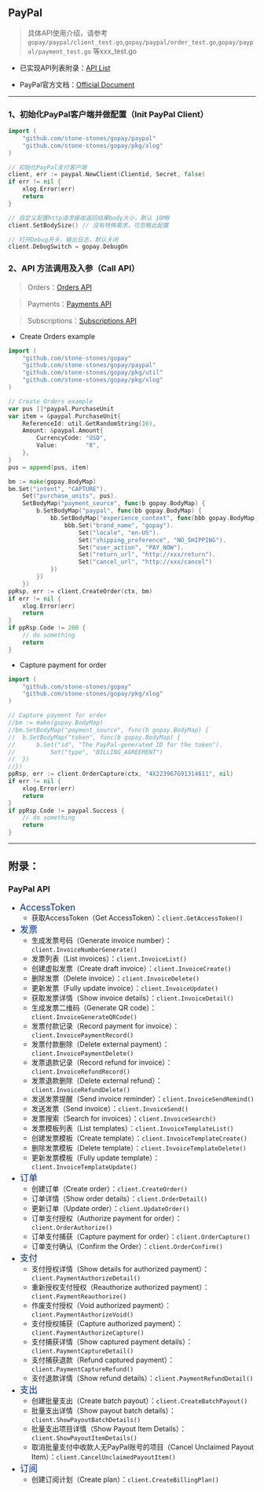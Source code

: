 ## PayPal

> 具体API使用介绍，请参考`gopay/paypal/client_test.go`,`gopay/paypal/order_test.go`,`gopay/paypal/payment_test.go` 等xxx_test.go

- 已实现API列表附录：[API List](https://github.com/stone-stones/gopay/blob/main/doc/paypal.md#%E9%99%84%E5%BD%95)

- PayPal官方文档：[Official Document](https://developer.paypal.com/api/rest)

---

### 1、初始化PayPal客户端并做配置（Init PayPal Client）

```go
import (
    "github.com/stone-stones/gopay/paypal"
    "github.com/stone-stones/gopay/pkg/xlog"
)

// 初始化PayPal支付客户端
client, err := paypal.NewClient(Clientid, Secret, false)
if err != nil {
    xlog.Error(err)
    return
}

// 自定义配置http请求接收返回结果body大小，默认 10MB
client.SetBodySize() // 没有特殊需求，可忽略此配置

// 打开Debug开关，输出日志，默认关闭
client.DebugSwitch = gopay.DebugOn
```

### 2、API 方法调用及入参（Call API）

> Orders：[Orders API](https://developer.paypal.com/api/orders/v2/)

> Payments：[Payments API](https://developer.paypal.com/api/payments/v2/)

> Subscriptions：[Subscriptions API](https://developer.paypal.com/docs/api/subscriptions/v1/)

- Create Orders example

```go
import (
    "github.com/stone-stones/gopay"
    "github.com/stone-stones/gopay/paypal"
    "github.com/stone-stones/gopay/pkg/util"
    "github.com/stone-stones/gopay/pkg/xlog"
)

// Create Orders example
var pus []*paypal.PurchaseUnit
var item = &paypal.PurchaseUnit{
	ReferenceId: util.GetRandomString(16),
	Amount: &paypal.Amount{
		CurrencyCode: "USD",
		Value:        "8",
	},
}
pus = append(pus, item)

bm := make(gopay.BodyMap)
bm.Set("intent", "CAPTURE").
	Set("purchase_units", pus).
	SetBodyMap("payment_source", func(b gopay.BodyMap) {
		b.SetBodyMap("paypal", func(bb gopay.BodyMap) {
			bb.SetBodyMap("experience_context", func(bbb gopay.BodyMap) {
				bbb.Set("brand_name", "gopay").
					Set("locale", "en-US").
					Set("shipping_preference", "NO_SHIPPING").
					Set("user_action", "PAY_NOW").
					Set("return_url", "http://xxx/return").
					Set("cancel_url", "http://xxx/cancel")
			})
		})
	})
ppRsp, err := client.CreateOrder(ctx, bm)
if err != nil {
	xlog.Error(err)
	return
}
if ppRsp.Code != 200 {
	// do something
	return
}
```

- Capture payment for order

```go
import (
    "github.com/stone-stones/gopay"
    "github.com/stone-stones/gopay/pkg/xlog"
)

// Capture payment for order
//bm := make(gopay.BodyMap)
//bm.SetBodyMap("payment_source", func(b gopay.BodyMap) {
//	b.SetBodyMap("token", func(b gopay.BodyMap) {
//		b.Set("id", "The PayPal-generated ID for the token").
//			Set("type", "BILLING_AGREEMENT")
//	})
//})
ppRsp, err := client.OrderCapture(ctx, "4X223967G91314611", nil)
if err != nil {
    xlog.Error(err)
    return
}
if ppRsp.Code != paypal.Success {
    // do something
    return
}
```

---

## 附录：

### PayPal API

* <font color='#003087' size='4'>AccessToken</font>
    * 获取AccessToken（Get AccessToken）：`client.GetAccessToken()`
* <font color='#003087' size='4'>发票</font>
	* 生成发票号码（Generate invoice number）：`client.InvoiceNumberGenerate()`
	* 发票列表（List invoices）：`client.InvoiceList()`
	* 创建虚拟发票（Create draft invoice）：`client.InvoiceCreate()`
	* 删除发票（Delete invoice）：`client.InvoiceDelete()`
	* 更新发票（Fully update invoice）：`client.InvoiceUpdate()`
	* 获取发票详情（Show invoice details）：`client.InvoiceDetail()`
	* 生成发票二维码（Generate QR code）：`client.InvoiceGenerateQRCode()`
	* 发票付款记录（Record payment for invoice）：`client.InvoicePaymentRecord()`
	* 发票付款删除（Delete external payment）：`client.InvoicePaymentDelete()`
	* 发票退款记录（Record refund for invoice）：`client.InvoiceRefundRecord()`
	* 发票退款删除（Delete external refund）：`client.InvoiceRefundDelete()`
	* 发送发票提醒（Send invoice reminder）：`client.InvoiceSendRemind()`
	* 发送发票（Send invoice）：`client.InvoiceSend()`
	* 发票搜索（Search for invoices）：`client.InvoiceSearch()`
	* 发票模板列表（List templates）：`client.InvoiceTemplateList()`
	* 创建发票模板（Create template）：`client.InvoiceTemplateCreate()`
	* 删除发票模板（Delete template）：`client.InvoiceTemplateDelete()`
	* 更新发票模板（Fully update template）：`client.InvoiceTemplateUpdate()`
* <font color='#003087' size='4'>订单</font>
    * 创建订单（Create order）：`client.CreateOrder()`
    * 订单详情（Show order details）：`client.OrderDetail()`
    * 更新订单（Update order）：`client.UpdateOrder()`
    * 订单支付授权（Authorize payment for order）：`client.OrderAuthorize()`
    * 订单支付捕获（Capture payment for order）：`client.OrderCapture()`
    * 订单支付确认（Confirm the Order）：`client.OrderConfirm()`
* <font color='#003087' size='4'>支付</font>
    * 支付授权详情（Show details for authorized payment）：`client.PaymentAuthorizeDetail()`
    * 重新授权支付授权（Reauthorize authorized payment）：`client.PaymentReauthorize()`
    * 作废支付授权（Void authorized payment）：`client.PaymentAuthorizeVoid()`
    * 支付授权捕获（Capture authorized payment）：`client.PaymentAuthorizeCapture()`
    * 支付捕获详情（Show captured payment details）：`client.PaymentCaptureDetail()`
    * 支付捕获退款（Refund captured payment）：`client.PaymentCaptureRefund()`
    * 支付退款详情（Show refund details）：`client.PaymentRefundDetail()`
* <font color='#003087' size='4'>支出</font>
    * 创建批量支出（Create batch payout）：`client.CreateBatchPayout()`
    * 批量支出详情（Show payout batch details）：`client.ShowPayoutBatchDetails()`
    * 批量支出项目详情（Show Payout Item Details）：`client.ShowPayoutItemDetails()`
    * 取消批量支付中收款人无PayPal账号的项目（Cancel Unclaimed Payout Item）：`client.CancelUnclaimedPayoutItem()`
* <font color='#003087' size='4'>订阅</font>
    * 创建订阅计划（Create plan）：`client.CreateBillingPlan()`

